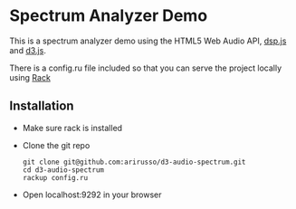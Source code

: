 # Spectrum Analyzer Demo

This is a spectrum analyzer demo using the HTML5 Web Audio API, [dsp.js](https://github.com/corbanbrook/dsp.js) and [d3.js](http://d3js.org).

There is a config.ru file included so that you can serve the project locally using [Rack](http://rack.github.com)

## Installation

* Make sure rack is installed
* Clone the git repo

      git clone git@github.com:arirusso/d3-audio-spectrum.git
      cd d3-audio-spectrum
      rackup config.ru

* Open localhost:9292 in your browser

    
